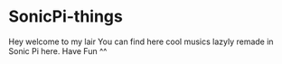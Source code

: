 # SonicPi-things

Hey welcome to my lair
You can find here cool musics lazyly remade in Sonic Pi here.
Have Fun ^^
 
